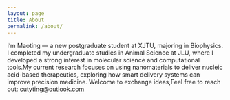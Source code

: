 ```yaml
---
layout: page
title: About
permalink: /about/
---
```


I’m Maoting — a new postgraduate student at XJTU, majoring in Biophysics. I completed my undergraduate studies in Animal Science at JLU, where I developed a strong interest in molecular science and computational tools.My current research focuses on using nanomaterials to deliver nucleic acid-based therapeutics, exploring how smart delivery systems can improve precision medicine. Welcome to exchange ideas,Feel free to reach out: [cutyting@outlook.com](mailto:cutyting@outlook.com) 

